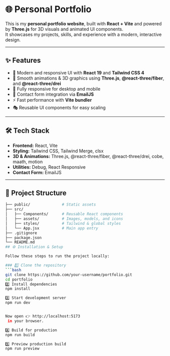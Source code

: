 # 🌐 Personal Portfolio

This is my **personal portfolio website**, built with **React + Vite** and powered by **Three.js** for 3D visuals and animated UI components.  
It showcases my projects, skills, and experience with a modern, interactive design.

---

## ✨ Features
- 🚀 Modern and responsive UI with **React 19** and **Tailwind CSS 4**
- 🎨 Smooth animations & 3D graphics using **Three.js**, **@react-three/fiber**, and **@react-three/drei**
- 📱 Fully responsive for desktop and mobile
- 📧 Contact form integration via **EmailJS**
- ⚡ Fast performance with **Vite bundler**
- 🎭 Reusable UI components for easy scaling

---

## 🛠️ Tech Stack
- **Frontend:** React, Vite  
- **Styling:** Tailwind CSS, Tailwind Merge, clsx  
- **3D & Animations:** Three.js, @react-three/fiber, @react-three/drei, cobe, maath, motion  
- **Utilities:** Debug, React Responsive  
- **Contact Form:** EmailJS  

---

## 📂 Project Structure
```bash
├── public/              # Static assets
├── src/
│   ├── Components/      # Reusable React components
│   ├── assets/          # Images, models, and icons
│   ├── styles/          # Tailwind & global styles
│   └── App.jsx          # Main app entry
├── .gitignore
├── package.json
└── README.md
## ⚙️ Installation & Setup

Follow these steps to run the project locally:

### 1️⃣ Clone the repository
```bash
git clone https://github.com/your-username/portfolio.git
cd portfolio
2️⃣ Install dependencies
npm install

3️⃣ Start development server
npm run dev


Now open 👉 http://localhost:5173
 in your browser.

4️⃣ Build for production
npm run build

5️⃣ Preview production build
npm run preview
